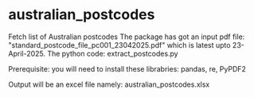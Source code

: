 # australian_postcodes
Fetch list of Australian postcodes
The package has got an input pdf file: "standard_postcode_file_pc001_23042025.pdf" which is latest upto 23-April-2025.
The python code: extract_postcodes.py

Prerequisite: you will need to install these librabries: pandas, re, PyPDF2

Output will be an excel file namely: australian_postcodes.xlsx
